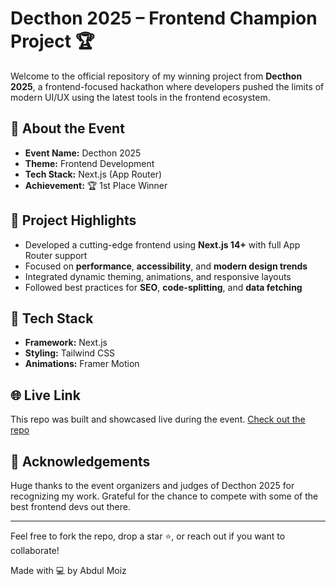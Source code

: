 # Decthon 2025 – Frontend Champion Project 🏆

Welcome to the official repository of my winning project from **Decthon 2025**, a frontend-focused hackathon where developers pushed the limits of modern UI/UX using the latest tools in the frontend ecosystem.

## 🥇 About the Event

* **Event Name:** Decthon 2025
* **Theme:** Frontend Development
* **Tech Stack:** Next.js (App Router)
* **Achievement:** 🏆 1st Place Winner

## 🚀 Project Highlights

* Developed a cutting-edge frontend using **Next.js 14+** with full App Router support
* Focused on **performance**, **accessibility**, and **modern design trends**
* Integrated dynamic theming, animations, and responsive layouts
* Followed best practices for **SEO**, **code-splitting**, and **data fetching**

## 🔧 Tech Stack

* **Framework:** Next.js
* **Styling:** Tailwind CSS
* **Animations:** Framer Motion

## 🌐 Live Link

This repo was built and showcased live during the event. [Check out the repo](https://github.com/abdulmoiz248/Decthon-2025)

## 🙌 Acknowledgements

Huge thanks to the event organizers and judges of Decthon 2025 for recognizing my work. Grateful for the chance to compete with some of the best frontend devs out there.

---

Feel free to fork the repo, drop a star ⭐, or reach out if you want to collaborate!

Made with 💻 by Abdul Moiz
